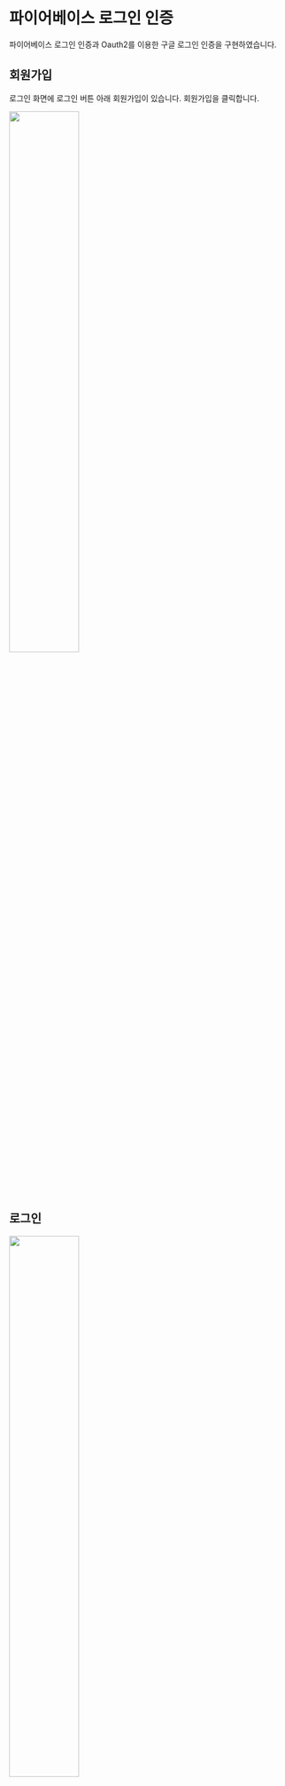 # 파이어베이스 로그인 인증

파이어베이스 로그인 인증과 Oauth2를 이용한 구글 로그인 인증을 구현하였습니다.

## 회원가입
로그인 화면에 로그인 버튼 아래 회원가입이 있습니다. 회원가입을 클릭합니다.

<img width="50%" src="https://user-images.githubusercontent.com/48400348/170153975-26f5cbc0-8796-433b-9ba1-6650ee1ee569.png">


## 로그인
<img width="50%" src="https://user-images.githubusercontent.com/48400348/170153816-864544f9-1a38-4979-bd8b-e579be474abc.png">

## 사용법
1. 회원가입합니다.
2. 로그인 시도합니다.
3. 로그인을 통해 인증거쳐 성공한 경우, 다음 화면으로 이동합니다.
4. 로그아웃 버튼이 있습니다.
5. 로그아웃 버튼을 클릭하면 로그인 화면으로 돌아옵니다.